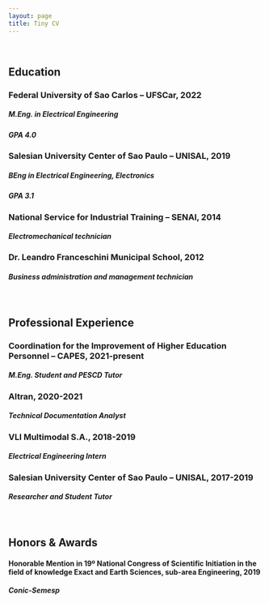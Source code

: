 ```yaml
---
layout: page
title: Tiny CV
---
```

<br/>

## <b>Education</b>

### Federal University of Sao Carlos – UFSCar, 2022
##### M.Eng. in Electrical Engineering
##### GPA 4.0

### Salesian University Center of Sao Paulo – UNISAL, 2019
##### BEng in Electrical Engineering, Electronics
##### GPA 3.1

### National Service for Industrial Training – SENAI, 2014
##### Electromechanical technician

### Dr. Leandro Franceschini Municipal School, 2012
##### Business administration and management technician
<br/>

## <b>Professional Experience</b>

### Coordination for the Improvement of Higher Education Personnel – CAPES, 2021-present
##### M.Eng. Student and PESCD Tutor

### Altran, 2020-2021
##### Technical Documentation Analyst

### VLI Multimodal S.A., 2018-2019
##### Electrical Engineering Intern

### Salesian University Center of Sao Paulo – UNISAL, 2017-2019
##### Researcher and Student Tutor
<br/>

## <b>Honors & Awards</b>

#### Honorable Mention in 19º National Congress of Scientific Initiation in the field of knowledge Exact and Earth Sciences, sub-area Engineering, 2019
##### Conic-Semesp

